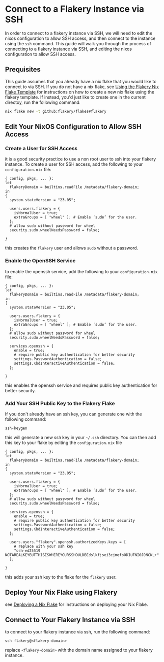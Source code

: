 # Connect to a Flakery Instance via SSH

In order to connect to a flakery instance via SSH, we will need to edit the nixos configuration to allow SSH access, and then connect to the instance using the `ssh` command. This guide will walk you through the process of connecting to a flakery instance via SSH, and editing the nixos configuration to allow SSH access.

## Prequisites 

This guide assumes that you already have a nix flake that you would like to connect to via SSH. If you do not have a nix flake, see [Using the Flakery Nix Flake Template](/guides/nix-flake-template) for instructions on how to create a new nix flake using the flakery template. If instead, you'd just like to create one in the current directoy, run the following command:

```sh
nix flake new -t github:flakery/flakes#flakery
```

## Edit Your NixOS Configuration to Allow SSH Access

### Create a User for SSH Access

it is a good security practice to use a non root user to ssh into your flakery instance. To create a user for SSH access, add the following to your `configuration.nix` file:

```nix{8-13}
{ config, pkgs, ... }:
let 
  flakeryDomain = builtins.readFile /metadata/flakery-domain;
in
{
  system.stateVersion = "23.05";

  users.users.flakery = {
    isNormalUser = true;
    extraGroups = [ "wheel" ]; # Enable ‘sudo’ for the user.
  };
  # allow sudo without password for wheel
  security.sudo.wheelNeedsPassword = false;

}
```

this creates the `flakery` user and allows `sudo` without a password.

### Enable the OpenSSH Service

to enable the openssh service, add the following to your `configuration.nix` file:

```nix{15-20}
{ config, pkgs, ... }:
let 
  flakeryDomain = builtins.readFile /metadata/flakery-domain;
in
{
  system.stateVersion = "23.05";

  users.users.flakery = {
    isNormalUser = true;
    extraGroups = [ "wheel" ]; # Enable ‘sudo’ for the user.
  };
  # allow sudo without password for wheel
  security.sudo.wheelNeedsPassword = false;
  
  services.openssh = {
    enable = true;
    # require public key authentication for better security
    settings.PasswordAuthentication = false;
    settings.KbdInteractiveAuthentication = false;
  };

}
```

this enables the openssh service and requires public key authentication for better security.

### Add Your SSH Public Key to the Flakery Flake

If you don't already have an ssh key, you can generate one with the following command:

```shell
ssh-keygen 
```

this will generate a new ssh key in your `~/.ssh` directory. You can then add this key to your flake by editing the `configuration.nix` file 

```nix{22-25}
{ config, pkgs, ... }:
let 
  flakeryDomain = builtins.readFile /metadata/flakery-domain;
in
{
  system.stateVersion = "23.05";

  users.users.flakery = {
    isNormalUser = true;
    extraGroups = [ "wheel" ]; # Enable ‘sudo’ for the user.
  };
  # allow sudo without password for wheel
  security.sudo.wheelNeedsPassword = false;
  
  services.openssh = {
    enable = true;
    # require public key authentication for better security
    settings.PasswordAuthentication = false;
    settings.KbdInteractiveAuthentication = false;
  };

  users.users."flakery".openssh.authorizedKeys.keys = [
    # replace with your ssh key 
    "ssh-ed25519 NOTAREALKEYBUTTHISISWHEREYOURSSHOULDBEdslkfjsoi3cjnefoODIUFNI0JDNCKL+" 
  ];

}
```

this adds your ssh key to the flake for the `flakery` user.

## Deploy Your Nix Flake using Flakery

see [Deploying a Nix Flake](/guides/deploying-a-nix-flake) for instructions on deploying your Nix Flake.

## Connect to Your Flakery Instance via SSH

to connect to your flakery instance via ssh, run the following command:

```shell
ssh flakery@<flakery-domain>
```

replace `<flakery-domain>` with the domain name assigned to your flakery instance.
